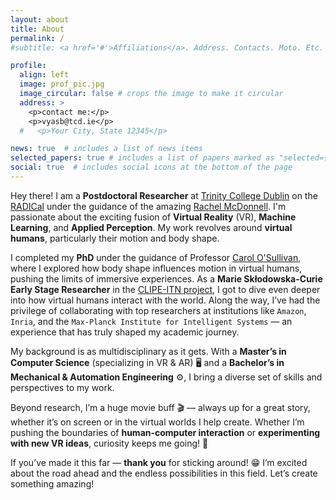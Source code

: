 ```yaml
---
layout: about
title: About
permalink: /
#subtitle: <a href='#'>Affiliations</a>. Address. Contacts. Moto. Etc.

profile:
  align: left
  image: prof_pic.jpg
  image_circular: false # crops the image to make it circular
  address: >
    <p>contact me:</p>
    <p>vyasb@tcd.ie</p>
  #   <p>Your City, State 12345</p>

news: true  # includes a list of news items
selected_papers: true # includes a list of papers marked as "selected={true}"
social: true  # includes social icons at the bottom of the page
---
```

Hey there! I am a **Postdoctoral Researcher** at [Trinity College Dublin](https://www.tcd.ie/) on the [RADICal](https://www.scss.tcd.ie/Rachel.McDonnell/Radical.html) under the guidance of the amazing [Rachel McDonnell](https://www.scss.tcd.ie/rachel.mcdonnell/). I'm passionate about the exciting fusion of **Virtual Reality** (VR), **Machine Learning**, and **Applied Perception**. My work revolves around **virtual humans**, particularly their motion and body shape.

I completed my **PhD** under the guidance of Professor [Carol O'Sullivan](https://www.tcd.ie/research/profiles/?profile=osullica), where I explored how body shape influences motion in virtual humans, pushing the limits of immersive experiences. As a **Marie Skłodowska-Curie Early Stage Researcher** in the [CLIPE-ITN project](https://www.clipe-itn.eu/), I got to dive even deeper into how virtual humans interact with the world. Along the way, I’ve had the privilege of collaborating with top researchers at institutions like `Amazon`, `Inria`, and the `Max-Planck Institute for Intelligent Systems` — an experience that has truly shaped my academic journey.  

My background is as multidisciplinary as it gets. With a **Master’s in Computer Science** (specializing in VR & AR) 🖥️ and a **Bachelor’s in Mechanical & Automation Engineering** ⚙️, I bring a diverse set of skills and perspectives to my work.  

Beyond research, I’m a huge movie buff 🎬 — always up for a great story, whether it’s on screen or in the virtual worlds I help create. Whether I’m pushing the boundaries of **human-computer interaction** or **experimenting with new VR ideas**, curiosity keeps me going! 🚀  

If you’ve made it this far — **thank you** for sticking around! 😁 I’m excited about the road ahead and the endless possibilities in this field. Let’s create something amazing!  


<!-- Put your address / P.O. box / other info right below your picture. You can also disable any these elements by editing `profile` property of the YAML header of your `_pages/about.md`. Edit `_bibliography/papers.bib` and Jekyll will render your [publications page](/al-folio/publications/) automatically. -->

<!-- Link to your social media connections, too. This theme is set up to use [Font Awesome icons](http://fortawesome.github.io/Font-Awesome/) and [Academicons](https://jpswalsh.github.io/academicons/), like the ones below. Add your Facebook, Twitter, LinkedIn, Google Scholar, or just disable all of them. -->
